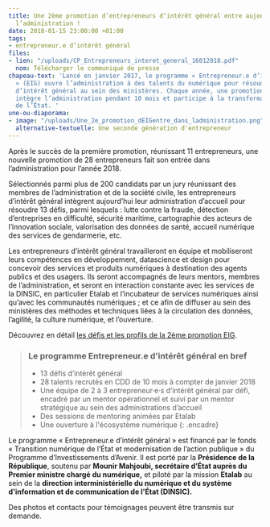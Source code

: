 ```yaml
---
title: Une 2ème promotion d’entrepreneurs d’intérêt général entre aujourd’hui dans
  l’administration !
date: 2018-01-15 23:00:00 +01:00
tags:
- entrepreneur.e d’intérêt général
files:
- lien: "/uploads/CP_Entrepreneurs_interet_general_16012018.pdf"
  nom: Télécharger le communiqué de presse 
chapeau-text: 'Lancé en janvier 2017, le programme « Entrepreneur.e d’intérêt général
  » (EIG) ouvre l’administration à des talents du numérique pour résoudre des défis
  d’intérêt général au sein des ministères. Chaque année, une promotion d’entrepreneurs
  intègre l’administration pendant 10 mois et participe à la transformation numérique
  de l’État. '
une-ou-diaporama:
- image: "/uploads/Une_2e_promotion_dEIGentre_dans_ladministration.png"
  alternative-textuelle: Une seconde génération d'entrepreneur
---
```


Après le succès de la première promotion, réunissant 11 entrepreneurs, une nouvelle promotion de 28 entrepreneurs fait son entrée dans l’administration pour l’année 2018. 

Sélectionnés parmi plus de 200 candidats par un jury réunissant des membres de l’administration et de la société civile, les entrepreneurs d’intérêt général intègrent aujourd’hui leur administration d’accueil pour résoudre 13 défis, parmi lesquels : lutte contre la fraude, détection d’entreprises en difficulté, sécurité maritime, cartographie des acteurs de l’innovation sociale, valorisation des données de santé, accueil numérique des services de gendarmerie, etc. 

Les entrepreneurs d’intérêt général travailleront en équipe et mobiliseront leurs compétences en développement, datascience et design pour concevoir des services et produits numériques à destination des agents publics et des usagers. Ils seront accompagnés de leurs mentors, membres de l’administration, et seront en interaction constante avec les services de la DINSIC, en particulier Etalab et l’incubateur de services numériques ainsi qu’avec les communautés numériques ; et ce afin de diffuser au sein des ministères des méthodes et techniques liées à la circulation des données, l’agilité, la culture numérique, et l’ouverture.


Découvrez en détail [les défis et les profils de la 2ème promotion EIG](https://entrepreneur-interet-general.etalab.gouv.fr/).


> ### Le programme Entrepreneur.e d’intérêt général en bref
> * 13 défis d’intérêt général
> * 28 talents recrutés en CDD de 10 mois à compter de janvier 2018
> * Une équipe de 2 à 3 entrepreneur·e·s d’intérêt général par défi, encadré par un mentor opérationnel et suivi par un mentor stratégique au sein des administrations d’accueil
> * Des sessions de mentoring animées par Etalab
> * Une ouverture à l'écosystème numérique
{: .encadre}


Le programme « Entrepreneur.e d’intérêt général » est  financé par le fonds « Transition numérique de l’État et modernisation de l’action publique » du Programme d’Investissements d’Avenir. Il est porté par la **Présidence de la République**, soutenu par **Mounir Mahjoubi, secrétaire d’État auprès du Premier ministre chargé du numérique,** et piloté par la mission **Etalab** au sein de la **direction interministérielle du numérique et du système d'information et de communication de l'État (DINSIC).**

Des photos et contacts pour témoignages peuvent être transmis sur demande.

  



